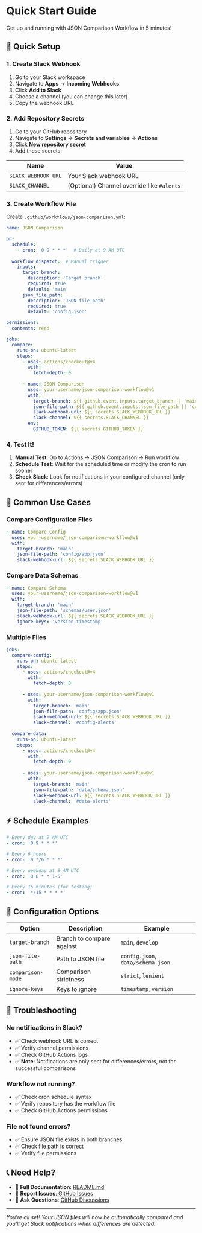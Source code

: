 # Quick Start Guide

Get up and running with JSON Comparison Workflow in 5 minutes!

## 🚀 Quick Setup

### 1. Create Slack Webhook

1. Go to your Slack workspace
2. Navigate to **Apps** → **Incoming Webhooks**
3. Click **Add to Slack**
4. Choose a channel (you can change this later)
5. Copy the webhook URL

### 2. Add Repository Secrets

1. Go to your GitHub repository
2. Navigate to **Settings** → **Secrets and variables** → **Actions**
3. Click **New repository secret**
4. Add these secrets:

| Name | Value |
|------|-------|
| `SLACK_WEBHOOK_URL` | Your Slack webhook URL |
| `SLACK_CHANNEL` | (Optional) Channel override like `#alerts` |

### 3. Create Workflow File

Create `.github/workflows/json-comparison.yml`:

```yaml
name: JSON Comparison

on:
  schedule:
    - cron: '0 9 * * *'  # Daily at 9 AM UTC
  
  workflow_dispatch:  # Manual trigger
    inputs:
      target_branch:
        description: 'Target branch'
        required: true
        default: 'main'
      json_file_path:
        description: 'JSON file path'
        required: true
        default: 'config.json'

permissions:
  contents: read

jobs:
  compare:
    runs-on: ubuntu-latest
    steps:
      - uses: actions/checkout@v4
        with:
          fetch-depth: 0
      
      - name: JSON Comparison
        uses: your-username/json-comparison-workflow@v1
        with:
          target-branch: ${{ github.event.inputs.target_branch || 'main' }}
          json-file-path: ${{ github.event.inputs.json_file_path || 'config.json' }}
          slack-webhook-url: ${{ secrets.SLACK_WEBHOOK_URL }}
          slack-channel: ${{ secrets.SLACK_CHANNEL }}
        env:
          GITHUB_TOKEN: ${{ secrets.GITHUB_TOKEN }}
```

### 4. Test It!

1. **Manual Test**: Go to Actions → JSON Comparison → Run workflow
2. **Schedule Test**: Wait for the scheduled time or modify the cron to run sooner
3. **Check Slack**: Look for notifications in your configured channel (only sent for differences/errors)

## 🎯 Common Use Cases

### Compare Configuration Files

```yaml
- name: Compare Config
  uses: your-username/json-comparison-workflow@v1
  with:
    target-branch: 'main'
    json-file-path: 'config/app.json'
    slack-webhook-url: ${{ secrets.SLACK_WEBHOOK_URL }}
```

### Compare Data Schemas

```yaml
- name: Compare Schema
  uses: your-username/json-comparison-workflow@v1
  with:
    target-branch: 'main'
    json-file-path: 'schemas/user.json'
    slack-webhook-url: ${{ secrets.SLACK_WEBHOOK_URL }}
    ignore-keys: 'version,timestamp'
```

### Multiple Files

```yaml
jobs:
  compare-config:
    runs-on: ubuntu-latest
    steps:
      - uses: actions/checkout@v4
        with:
          fetch-depth: 0
      
      - uses: your-username/json-comparison-workflow@v1
        with:
          target-branch: 'main'
          json-file-path: 'config/app.json'
          slack-webhook-url: ${{ secrets.SLACK_WEBHOOK_URL }}
          slack-channel: '#config-alerts'
  
  compare-data:
    runs-on: ubuntu-latest
    steps:
      - uses: actions/checkout@v4
        with:
          fetch-depth: 0
      
      - uses: your-username/json-comparison-workflow@v1
        with:
          target-branch: 'main'
          json-file-path: 'data/schema.json'
          slack-webhook-url: ${{ secrets.SLACK_WEBHOOK_URL }}
          slack-channel: '#data-alerts'
```

## ⚡ Schedule Examples

```yaml
# Every day at 9 AM UTC
- cron: '0 9 * * *'

# Every 6 hours
- cron: '0 */6 * * *'

# Every weekday at 8 AM UTC
- cron: '0 8 * * 1-5'

# Every 15 minutes (for testing)
- cron: '*/15 * * * *'
```

## 🔧 Configuration Options

| Option | Description | Example |
|--------|-------------|---------|
| `target-branch` | Branch to compare against | `main`, `develop` |
| `json-file-path` | Path to JSON file | `config.json`, `data/schema.json` |
| `comparison-mode` | Comparison strictness | `strict`, `lenient` |
| `ignore-keys` | Keys to ignore | `timestamp,version` |

## 🚨 Troubleshooting

### No notifications in Slack?
- ✅ Check webhook URL is correct
- ✅ Verify channel permissions
- ✅ Check GitHub Actions logs
- ✅ **Note**: Notifications are only sent for differences/errors, not for successful comparisons

### Workflow not running?
- ✅ Check cron schedule syntax
- ✅ Verify repository has the workflow file
- ✅ Check GitHub Actions permissions

### File not found errors?
- ✅ Ensure JSON file exists in both branches
- ✅ Check file path is correct
- ✅ Verify file permissions

## 📞 Need Help?

- 📖 **Full Documentation**: [README.md](README.md)
- 🐛 **Report Issues**: [GitHub Issues](https://github.com/your-username/json-comparison-workflow/issues)
- 💬 **Ask Questions**: [GitHub Discussions](https://github.com/your-username/json-comparison-workflow/discussions)

---

*You're all set! Your JSON files will now be automatically compared and you'll get Slack notifications when differences are detected.*
